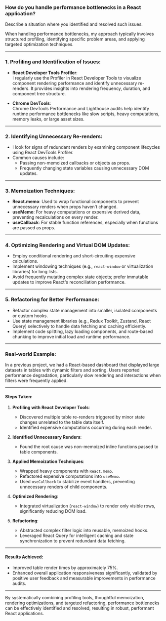 ### How do you handle performance bottlenecks in a React application?

Describe a situation where you identified and resolved such issues.

When handling performance bottlenecks, my approach typically involves structured profiling, identifying specific problem areas, and applying targeted optimization techniques.

---

### 1. Profiling and Identification of Issues:

- **React Developer Tools Profiler**:  
  I regularly use the Profiler in React Developer Tools to visualize component rendering performance and identify unnecessary re-renders. It provides insights into rendering frequency, duration, and component tree structure.

- **Chrome DevTools**:  
  Chrome DevTools Performance and Lighthouse audits help identify runtime performance bottlenecks like slow scripts, heavy computations, memory leaks, or large asset sizes.

---

### 2. Identifying Unnecessary Re-renders:

- I look for signs of redundant renders by examining component lifecycles using React DevTools Profiler.
- Common causes include:
  - Passing non-memoized callbacks or objects as props.
  - Frequently changing state variables causing unnecessary DOM updates.

---

### 3. Memoization Techniques:

- **React.memo**: Used to wrap functional components to prevent unnecessary renders when props haven't changed.
- **useMemo**: For heavy computations or expensive derived data, preventing recalculations on every render.
- **useCallback**: For stable function references, especially when functions are passed as props.

---

### 4. Optimizing Rendering and Virtual DOM Updates:

- Employ conditional rendering and short-circuiting expensive calculations.
- Implement windowing techniques (e.g., `react-window` or virtualization libraries) for long lists.
- Avoid frequently mutating complex state objects; prefer immutable updates to improve React's reconciliation performance.

---

### 5. Refactoring for Better Performance:

- Refactor complex state management into smaller, isolated components or custom hooks.
- Use state management libraries (e.g., Redux Toolkit, Zustand, React Query) selectively to handle data fetching and caching efficiently.
- Implement code splitting, lazy loading components, and route-based chunking to improve initial load and runtime performance.

---

### **Real-world Example:**

In a previous project, we had a React-based dashboard that displayed large datasets in tables with dynamic filters and sorting. Users reported performance degradation, particularly slow rendering and interactions when filters were frequently applied.

---

#### **Steps Taken:**

1. **Profiling with React Developer Tools**:

   - Discovered multiple table re-renders triggered by minor state changes unrelated to the table data itself.
   - Identified expensive computations occurring during each render.

2. **Identified Unnecessary Renders**:

   - Found the root cause was non-memoized inline functions passed to table components.

3. **Applied Memoization Techniques**:

   - Wrapped heavy components with `React.memo`.
   - Refactored expensive computations into `useMemo`.
   - Used `useCallback` to stabilize event handlers, preventing unnecessary renders of child components.

4. **Optimized Rendering**:

   - Integrated virtualization (`react-window`) to render only visible rows, significantly reducing DOM load.

5. **Refactoring**:
   - Abstracted complex filter logic into reusable, memoized hooks.
   - Leveraged React Query for intelligent caching and state synchronization to prevent redundant data fetching.

---

#### **Results Achieved**:

- Improved table render times by approximately 75%.
- Enhanced overall application responsiveness significantly, validated by positive user feedback and measurable improvements in performance audits.

---

By systematically combining profiling tools, thoughtful memoization, rendering optimizations, and targeted refactoring, performance bottlenecks can be effectively identified and resolved, resulting in robust, performant React applications.

